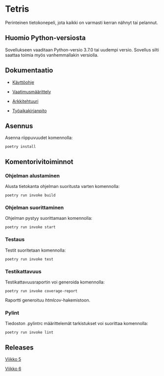 # Tetris

Perinteinen tietokonepeli, jota kaikki on varmasti kerran nähnyt tai pelannut.

## Huomio Python-versiosta

Sovellukseen vaaditaan Python-versio 3.7.0 tai uudempi versio. Sovellus silti saattaa toimia myös vanhemmallakin versiolla.

## Dokumentaatio
* [Käyttöohje](https://github.com/TanakaAkihiro/ot-harjoitustyo/blob/master/dokumentaatio/kayttoohje.md)

* [Vaatimusmäärittely](https://github.com/TanakaAkihiro/ot-harjoitustyo/blob/master/dokumentaatio/vaatimusmaarittely.md)

* [Arkkitehtuuri](https://github.com/TanakaAkihiro/ot-harjoitustyo/blob/master/dokumentaatio/arkkitehtuuri.md)

* [Työaikakirjanpito](https://github.com/TanakaAkihiro/ot-harjoitustyo/blob/master/tetris/dokumentaatio/tuntikirjanpito.md)

## Asennus

Asenna riippuvuudet komennolla:
```
poetry install
```


## Komentorivitoiminnot
### Ohjelman alustaminen

Alusta tietokanta ohjelman suoritusta varten komennolla:

```
poetry run invoke build
```

### Ohjelman suorittaminen

Ohjelman pystyy suorittamaan komennolla:

```
poetry run invoke start
```

### Testaus

Testit suoritetaan komennolla:

```
poetry run invoke test
```

### Testikattavuus

Testikattavuusraportin voi generoida komennolla:

```
poetry run invoke coverage-report
```

Raportti generoituu *htmlcov*-hakemistoon.

### Pylint

Tiedoston .pylintrc määrittelemät tarkistukset voi suorittaa komennolla:

```
poetry run invoke lint
```

## Releases

[Viikko 5](https://github.com/TanakaAkihiro/ot-harjoitustyo/releases/tag/viikko5)

[Viikko 6](https://github.com/TanakaAkihiro/ot-harjoitustyo/releases/tag/viikko6)
